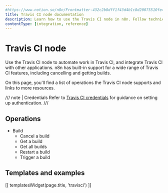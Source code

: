 ```yaml
---
#https://www.notion.so/n8n/Frontmatter-432c2b8dff1f43d4b1c8d20075510fe4
title: Travis CI node documentation
description: Learn how to use the Travis CI node in n8n. Follow technical documentation to integrate Travis CI node into your workflows.
contentType: [integration, reference]
---
```


# Travis CI node

Use the Travis CI node to automate work in Travis CI, and integrate Travis CI with other applications. n8n has built-in support for a wide range of Travis CI features, including cancelling and getting builds. 

On this page, you'll find a list of operations the Travis CI node supports and links to more resources.

/// note | Credentials
Refer to [Travis CI credentials](/integrations/builtin/credentials/travisci.md) for guidance on setting up authentication. 
///

## Operations

* Build
    * Cancel a build
    * Get a build
    * Get all builds
    * Restart a build
    * Trigger a build

## Templates and examples

<!-- see https://www.notion.so/n8n/Pull-in-templates-for-the-integrations-pages-37c716837b804d30a33b47475f6e3780 -->
[[ templatesWidget(page.title, 'travisci') ]]
